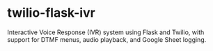 # twilio-flask-ivr
Interactive Voice Response (IVR) system using Flask and Twilio, with support for DTMF menus, audio playback, and Google Sheet logging.
